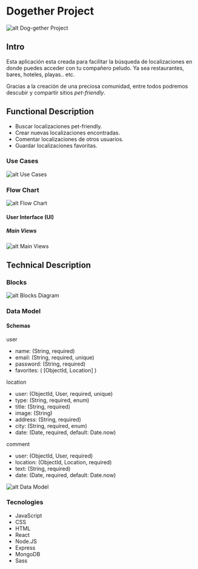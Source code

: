# Dogether Project

![alt Dog-gether Project](https://media0.giphy.com/media/5pYo6sWTaoHs7pnXaK/giphy.gif?cid=ecf05e475dzgtn4gqkcc849f32q63an7w4t49h06wpr0jpm4&rid=giphy.gif&ct=g)

## Intro

Esta aplicación esta creada para facilitar la búsqueda de localizaciones en donde puedes acceder con tu compañero peludo. Ya sea restaurantes, bares, hoteles, playas.. etc.

Gracias a la creación de una preciosa comunidad, entre todos podremos descubir y compartir sitios *pet-friendly*.

## Functional Description

- Buscar localizaciones pet-friendly.
- Crear nuevas localizaciones encontradas.
- Comentar localizaciones de otros usuarios.
- Guardar localizaciones favoritas.

### Use Cases

![alt Use Cases](./images/use-cases.png)

### Flow Chart

![alt Flow Chart](./images/flow-chart.png)

#### User Interface (UI)

##### Main Views

![alt Main Views](./images/main-views3.png)

## Technical Description

### Blocks

![alt Blocks Diagram](./images/blocks-diagram.png)

### Data Model

#### Schemas
user
- name: (String, required)
- email: (String, required, unique)
- password: (String, required)
- favorites: ( [ObjectId, Location] )  

location
- user: (ObjectId, User, required, unique)
- type: (String, required, enum)
- title: (String, required)
- image: (String)
- address: (String, required)
- city: (String, required, enum)
- date: (Date, required, default: Date.now)

comment
- user: (ObjectId, User, required)
- location: (ObjectId, Location, required)
- text: (String, required)
- date: (Date, required, default: Date.now)
   
![alt Data Model](./images/data-model.png)

### Tecnologies

- JavaScript
- CSS
- HTML
- React
- Node.JS
- Express
- MongoDB
- Sass









